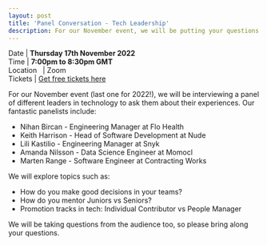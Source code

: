 ```yaml
---
layout: post
title: 'Panel Conversation - Tech Leadership'
description: For our November event, we will be putting your questions to a panel of tech leaders
---
```

Date | **Thursday 17th November 2022** <br>
Time | **7:00pm to 8:30pm GMT**<br>
Location &nbsp; | Zoom <br>
Tickets | [Get free tickets here](https://www.eventbrite.com/e/codecraft-online-tech-leadership-panel-tickets-458736482167)

For our November event (last one for 2022!), we will be interviewing a panel of different leaders in technology to ask them about their experiences. Our fantastic panelists include: 

 * Nihan Bircan - Engineering Manager at Flo Health
 * Keith Harrison - Head of Software Development at Nude
 * Lili Kastilio - Engineering Manager at Snyk
 * Amanda Nilsson - Data Science Engineer at Momocl
 * Marten Range - Software Engineer at Contracting Works


We will explore topics such as:

 * How do you make good decisions in your teams?
 * How do you mentor Juniors vs Seniors?
 * Promotion tracks in tech: Individual Contributor vs People Manager

We will be taking questions from the audience too, so please bring along your questions.
